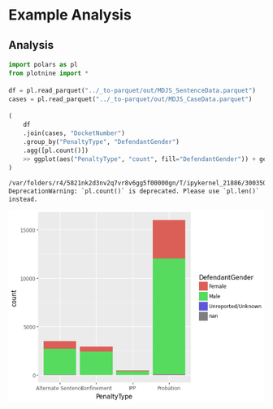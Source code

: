 # Example Analysis


## Analysis

``` python
import polars as pl
from plotnine import *

df = pl.read_parquet("../_to-parquet/out/MDJS_SentenceData.parquet")
cases = pl.read_parquet("../_to-parquet/out/MDJS_CaseData.parquet")

(
    df
    .join(cases, "DocketNumber")
    .group_by("PenaltyType", "DefendantGender")
    .agg([pl.count()])
    >> ggplot(aes("PenaltyType", "count", fill="DefendantGender")) + geom_col() 
)
```

    /var/folders/r4/5821nk2d3nv2q7vr8v6gg5f00000gn/T/ipykernel_21886/3003502142.py:11: DeprecationWarning: `pl.count()` is deprecated. Please use `pl.len()` instead.

![](index_files/figure-commonmark/cell-2-output-2.png)
